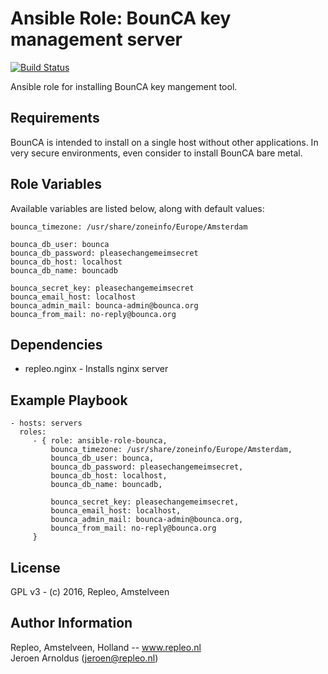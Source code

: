 # Ansible Role: BounCA key management server

[![Build Status](https://travis-ci.org/repleo/ansible-role-bounca.svg?branch=master)](https://travis-ci.org/repleo/ansible-role-bounca)

Ansible role for installing BounCA key mangement tool.

## Requirements

BounCA is intended to install on a single host without other applications. In very secure environments, even consider to install BounCA bare metal.

## Role Variables

Available variables are listed below, along with default values:

    bounca_timezone: /usr/share/zoneinfo/Europe/Amsterdam

    bounca_db_user: bounca
    bounca_db_password: pleasechangemeimsecret
    bounca_db_host: localhost
    bounca_db_name: bouncadb

    bounca_secret_key: pleasechangemeimsecret
    bounca_email_host: localhost
    bounca_admin_mail: bounca-admin@bounca.org
    bounca_from_mail: no-reply@bounca.org

## Dependencies

 - repleo.nginx - Installs nginx server

## Example Playbook

    - hosts: servers
      roles:
	     - { role: ansible-role-bounca,
	         bounca_timezone: /usr/share/zoneinfo/Europe/Amsterdam,
	         bounca_db_user: bounca,
	         bounca_db_password: pleasechangemeimsecret,
	         bounca_db_host: localhost,
	         bounca_db_name: bouncadb,
	
	         bounca_secret_key: pleasechangemeimsecret,
	         bounca_email_host: localhost,
	         bounca_admin_mail: bounca-admin@bounca.org,
	         bounca_from_mail: no-reply@bounca.org
	     }

## License

GPL v3 - (c) 2016, Repleo, Amstelveen

Author Information
------------------

Repleo, Amstelveen, Holland -- www.repleo.nl  
Jeroen Arnoldus (jeroen@repleo.nl)
